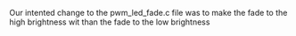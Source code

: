 Our intented change to the pwm_led_fade.c file was to make the fade to the high brightness wit than the fade to the low brightness 
